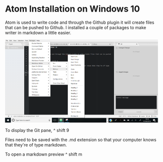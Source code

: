 # Atom Installation on Windows 10

Atom is used to write code and through the Github plugin it will create files that can be pushed to Github. I installed a couple of packages to make writer in markdown a little easier.

![Atom](images/2018/04/atom.png)

To display the Git pane, ^ shift 9

Files need to be saved with the .md extension so that your computer knows that they're of type markdown.

To open a markdown preview ^ shift m

